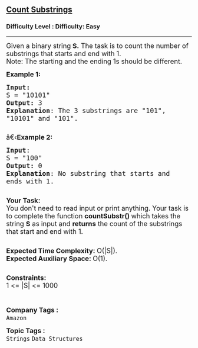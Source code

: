 <h2><a href="https://www.geeksforgeeks.org/problems/count-substrings0427/1">Count Substrings</a></h2><h3>Difficulty Level : Difficulty: Easy</h3><hr><div class="problems_problem_content__Xm_eO"><p><span style="font-size:18px">Given a binary string<strong> S.</strong> The task is to count the number of substrings that starts and end with 1.<br>
Note: The starting and the ending 1s should be different.</span></p>

<p><span style="font-size:18px"><strong>Example 1:</strong></span></p>

<pre><span style="font-size:18px"><strong>Input:</strong>
S = "10101"
<strong>Output:</strong> 3
<strong>Explanation</strong>: The 3 substrings are "101",
"10101" and "101".
</span>
</pre>

<p><span style="font-size:18px">â€‹<strong>Example 2:</strong></span></p>

<pre><span style="font-size:18px"><strong>Input</strong>: 
S = "100"
<strong>Output:</strong> 0
<strong>Explanation</strong>: No substring that starts and
ends with 1.</span>
</pre>

<p><br>
<span style="font-size:18px"><strong>Your Task:</strong><br>
You don't need to read input or print anything. Your task is to complete the function&nbsp;<strong>countSubstr()&nbsp;</strong>which takes the string <strong>S</strong> as input and <strong>returns</strong> the count of the substrings that start and end with 1.</span></p>

<p><br>
<span style="font-size:18px"><strong>Expected Time Complexity:&nbsp;</strong>O(|S|).<br>
<strong>Expected Auxiliary Space:&nbsp;</strong>O(1).</span></p>

<p><br>
<span style="font-size:18px"><strong>Constraints:</strong><br>
1 &lt;= |S| &lt;= 1000</span></p>

<p>&nbsp;</p>
</div><p><span style=font-size:18px><strong>Company Tags : </strong><br><code>Amazon</code>&nbsp;<br><p><span style=font-size:18px><strong>Topic Tags : </strong><br><code>Strings</code>&nbsp;<code>Data Structures</code>&nbsp;